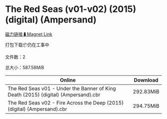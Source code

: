 # The Red Seas (v01-v02) (2015) (digital) (Ampersand)

[磁力链接⬇Magnet Link](magnet:?xt=urn:btih:4666708f62b5b5f74148ec4ef2369aa9b0bbf2c4&dn=The%20Red%20Seas%20%28v01-v02%29%20%282015%29%20%28digital%29%20%28Ampersand%29)

打包下载📦仍在工事中

文件数：2

总大小：587.58MiB

Online | Download
--- | ---
The Red Seas v01 - Under the Banner of King Death (2015) (digital) (Ampersand).cbr | 292.83MiB
The Red Seas v02 - Fire Across the Deep (2015) (digital) (Ampersand).cbr | 294.75MiB